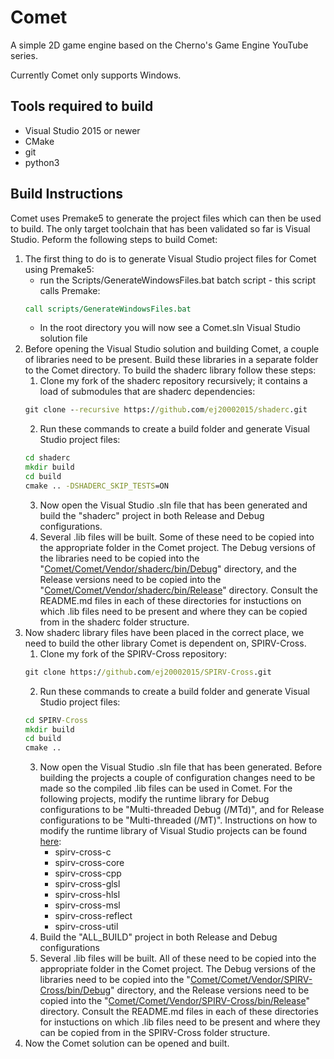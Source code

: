 # Comet
A simple 2D game engine based on the Cherno's Game Engine YouTube series.

Currently Comet only supports Windows.

## Tools required to build

- Visual Studio 2015 or newer
- CMake
- git
- python3

## Build Instructions

Comet uses Premake5 to generate the project files which can then be used to build. The only target toolchain that has been validated so far is Visual Studio. Peform the following steps to build Comet:

1. The first thing to do is to generate Visual Studio project files for Comet using Premake5:
    - run the Scripts/GenerateWindowsFiles.bat batch script - this script calls Premake:
    ```bat
    call scripts/GenerateWindowsFiles.bat
    ```
    - In the root directory you will now see a Comet.sln Visual Studio solution file
2. Before opening the Visual Studio solution and building Comet, a couple of libraries need to be present. Build these libraries in a separate folder to the Comet directory. To build the shaderc library follow these steps:
    1. Clone my fork of the shaderc repository recursively; it contains a load of submodules that are shaderc dependencies:
    ```bat
    git clone --recursive https://github.com/ej20002015/shaderc.git
    ```
    2. Run these commands to create a build folder and generate Visual Studio project files:
    ``` bat
    cd shaderc
    mkdir build
    cd build
    cmake .. -DSHADERC_SKIP_TESTS=ON
    ```
    3. Now open the Visual Studio .sln file that has been generated and build the "shaderc" project in both Release and Debug configurations.
    4. Several .lib files will be built. Some of these need to be copied into the appropriate folder in the Comet project. The Debug versions of the libraries need to be copied into the "[Comet/Comet/Vendor/shaderc/bin/Debug](Comet/Vendor/shaderc/bin/Debug)" directory, and the Release versions need to be copied into the "[Comet/Comet/Vendor/shaderc/bin/Release](Comet/Vendor/shaderc/bin/Debug/Release)" directory. Consult the README.md files in each of these directories for instuctions on which .lib files need to be present and where they can be copied from in the shaderc folder structure.
3. Now shaderc library files have been placed in the correct place, we need to build the other library Comet is dependent on, SPIRV-Cross.
    1. Clone my fork of the SPIRV-Cross repository:
    ```bat
    git clone https://github.com/ej20002015/SPIRV-Cross.git
    ```
    2. Run these commands to create a build folder and generate Visual Studio project files:
    ``` bat
    cd SPIRV-Cross
    mkdir build
    cd build
    cmake ..
    ```
    3. Now open the Visual Studio .sln file that has been generated. Before building the projects a couple of configuration changes need to be made so the compiled .lib files can be used in Comet. For the following projects, modify the runtime library for Debug configurations to be "Multi-threaded Debug (/MTd)", and for Release configurations to be "Multi-threaded (/MT)". Instructions on how to modify the runtime library of Visual Studio projects can be found [here](https://stackoverflow.com/questions/4307429/visual-studio-how-to-specify-different-runtime-libraries-for-the-linker-mtd):
        - spirv-cross-c
        - spirv-cross-core
        - spirv-cross-cpp
        - spirv-cross-glsl
        - spirv-cross-hlsl
        - spirv-cross-msl
        - spirv-cross-reflect
        - spirv-cross-util
    4. Build the "ALL_BUILD" project in both Release and Debug configurations
    5. Several .lib files will be built. All of these need to be copied into the appropriate folder in the Comet project. The Debug versions of the libraries need to be copied into the "[Comet/Comet/Vendor/SPIRV-Cross/bin/Debug](Comet/Vendor/SPIRV-Cross/bin/Debug)" directory, and the Release versions need to be copied into the "[Comet/Comet/Vendor/SPIRV-Cross/bin/Release](Comet/Vendor/SPIRV-Cross/bin/Debug/Release)" directory. Consult the README.md files in each of these directories for instuctions on which .lib files need to be present and where they can be copied from in the SPIRV-Cross folder structure.
4. Now the Comet solution can be opened and built.
